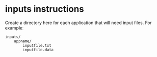 # inputs instructions

Create a directory here for each application that will need input files. For example:

````
inputs/
    appname/
        inputfile.txt
        inputfile.data
````
    
